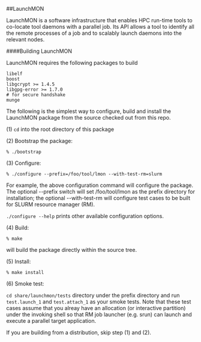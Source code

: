##LaunchMON 

LaunchMON is a software infrastructure that enables HPC run-time tools
to co-locate tool daemons with a parallel job. Its API allows a tool to
identify all the remote processes of a job and to scalably launch daemons
into the relevant nodes.

####Building LaunchMON 

LaunchMON requires the following packages to build

```
libelf
boost 
libgcrypt >= 1.4.5
libgpg-error >= 1.7.0
# for secure handshake
munge
```

The following is the simplest way to configure, build and install
the LaunchMON package from the source checked out from this repo. 

(1) `cd` into the root directory of this package

(2) Bootstrap the package:

   `% ./bootstrap`

(3) Configure:

   `% ./configure --prefix=/foo/tool/lmon --with-test-rm=slurm`

   For example, the above configuration
   command will configure the package. The optional --prefix
   switch will set /foo/tool/lmon as the prefix directory
   for installation; the optional --with-test-rm will
   configure test cases to be built for SLURM resource
   manager (RM).
   
   `./configure --help` prints other available configuration 
   options.

(4) Build:

   `% make` 

   will build the package directly within the source tree.

(5) Install:

   `% make install`

(6) Smoke test:
 
   `cd share/launchmon/tests` directory under the prefix directory
   and run `test.launch_1` and `test.attach_1` as your smoke tests.
   Note that these test cases assume that you alreay have an
   allocation (or interactive partition) under the invoking
   shell so that RM job launcher (e.g. srun) can launch
   and execute a parallel target application.

If you are building from a distribution, skip step (1) and (2).
